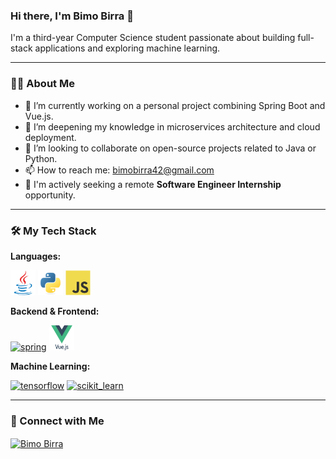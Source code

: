 ### Hi there, I'm Bimo Birra 👋

I'm a third-year Computer Science student passionate about building full-stack applications and exploring machine learning.

---

### 👨‍💻 About Me

- 🔭 I’m currently working on a personal project combining Spring Boot and Vue.js.
- 🌱 I’m deepening my knowledge in microservices architecture and cloud deployment.
- 👯 I’m looking to collaborate on open-source projects related to Java or Python.
- 📫 How to reach me: bimobirra42@gmail.com
- 💼 I'm actively seeking a remote **Software Engineer Internship** opportunity.

---

### 🛠️ My Tech Stack

**Languages:**
<p>
  <a href="https://www.java.com" target="_blank" rel="noreferrer"><img src="https://raw.githubusercontent.com/devicons/devicon/master/icons/java/java-original.svg" alt="java" width="40" height="40"/></a>
  <a href="https://www.python.org" target="_blank" rel="noreferrer"><img src="https://raw.githubusercontent.com/devicons/devicon/master/icons/python/python-original.svg" alt="python" width="40" height="40"/></a>
  <a href="https://developer.mozilla.org/en-US/docs/Web/JavaScript" target="_blank" rel="noreferrer"><img src="https://raw.githubusercontent.com/devicons/devicon/master/icons/javascript/javascript-original.svg" alt="javascript" width="40" height="40"/></a>
</p>

**Backend & Frontend:**
<p>
  <a href="https://spring.io/" target="_blank" rel="noreferrer"><img src="https://www.vectorlogo.zone/logos/springio/springio-icon.svg" alt="spring" width="40" height="40"/></a>
  <a href="https://vuejs.org/" target="_blank" rel="noreferrer"><img src="https://raw.githubusercontent.com/devicons/devicon/master/icons/vuejs/vuejs-original-wordmark.svg" alt="vuejs" width="40" height="40"/></a>
</p>

**Machine Learning:**
<p>
  <a href="https://www.tensorflow.org" target="_blank" rel="noreferrer"><img src="https://www.vectorlogo.zone/logos/tensorflow/tensorflow-icon.svg" alt="tensorflow" width="40" height="40"/></a>
  <a href="https://scikit-learn.org/" target="_blank" rel="noreferrer"><img src="https://upload.wikimedia.org/wikipedia/commons/0/05/Scikit_learn_logo_small.svg" alt="scikit_learn" width="40" height="40"/></a>
</p>

---

### 🔗 Connect with Me

<p>
<a href="https://www.linkedin.com/in/bimo-birra/" target="blank"><img align="center" src="https://raw.githubusercontent.com/rahuldkjain/github-profile-readme-generator/master/src/images/icons/Social/linked-in-alt.svg" alt="Bimo Birra" height="30" width="40" /></a>
</p>
